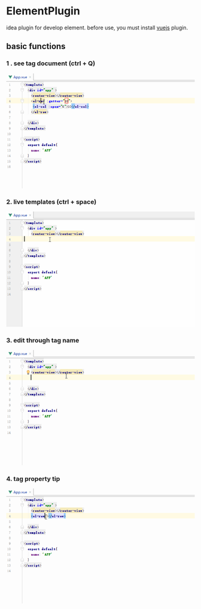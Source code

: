 # ElementPlugin
idea plugin for develop element. before use, you must install <a href="https://github.com/JetBrains/intellij-plugins/tree/master/vuejs">vuejs</a> plugin.
## basic functions
### 1 . see tag document (ctrl + Q)
![](./img/doc.gif)
### 2. live templates (ctrl + space)
![](./img/tip.gif)
### 3. edit through tag name
![](./img/tag.gif)
### 4. tag property tip
![](./img/property.gif)